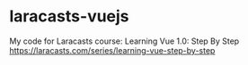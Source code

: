 # laracasts-vuejs
My code for Laracasts course: Learning Vue 1.0: Step By Step https://laracasts.com/series/learning-vue-step-by-step
